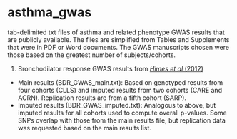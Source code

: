 asthma_gwas
===========

tab-delimited txt files of asthma and related phenotype GWAS results that are publicly available. The files are simplified from Tables and Supplements that were in PDF or Word documents. The GWAS manuscripts chosen were those based on the greatest number of subjects/cohorts. 

1. Bronchodilator response GWAS results from [<i>Himes et al </i> (2012)](http://www.plosgenetics.org/article/info:doi/10.1371/journal.pgen.1002824)

  * Main results (BDR_GWAS_main.txt): Based on genotyped results from four cohorts (CLLS) and imputed results from two cohorts (CARE and ACRN). Replication results are from a fifth cohort (SARP). 
  * Imputed results (BDR_GWAS_imputed.txt): Analogous to above, but imputed results for all cohorts used to compute overall p-values. Some SNPs overlap with those from the main results file, but replication data was requested based on the main results list.
